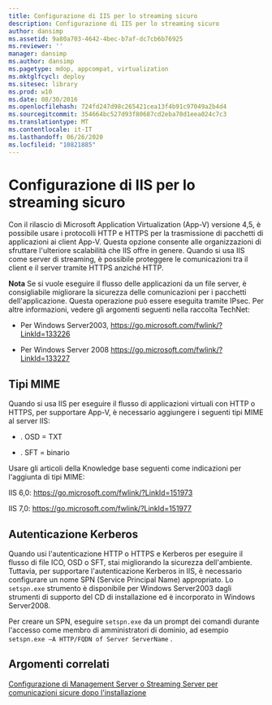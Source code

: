 ```yaml
---
title: Configurazione di IIS per lo streaming sicuro
description: Configurazione di IIS per lo streaming sicuro
author: dansimp
ms.assetid: 9a80a703-4642-4bec-b7af-dc7cb6b76925
ms.reviewer: ''
manager: dansimp
ms.author: dansimp
ms.pagetype: mdop, appcompat, virtualization
ms.mktglfcycl: deploy
ms.sitesec: library
ms.prod: w10
ms.date: 08/30/2016
ms.openlocfilehash: 724fd247d98c265421cea13f4b91c97049a2b4d4
ms.sourcegitcommit: 354664bc527d93f80687cd2eba70d1eea024c7c3
ms.translationtype: MT
ms.contentlocale: it-IT
ms.lasthandoff: 06/26/2020
ms.locfileid: "10821885"
---
```

# Configurazione di IIS per lo streaming sicuro


Con il rilascio di Microsoft Application Virtualization (App-V) versione 4,5, è possibile usare i protocolli HTTP e HTTPS per la trasmissione di pacchetti di applicazioni ai client App-V. Questa opzione consente alle organizzazioni di sfruttare l'ulteriore scalabilità che IIS offre in genere. Quando si usa IIS come server di streaming, è possibile proteggere le comunicazioni tra il client e il server tramite HTTPS anziché HTTP.

**Nota**  Se si vuole eseguire il flusso delle applicazioni da un file server, è consigliabile migliorare la sicurezza delle comunicazioni per i pacchetti dell'applicazione. Questa operazione può essere eseguita tramite IPsec. Per altre informazioni, vedere gli argomenti seguenti nella raccolta TechNet:

-   Per Windows Server2003, <https://go.microsoft.com/fwlink/?LinkId=133226>

-   Per Windows Server 2008 <https://go.microsoft.com/fwlink/?LinkId=133227>

 

## Tipi MIME


Quando si usa IIS per eseguire il flusso di applicazioni virtuali con HTTP o HTTPS, per supportare App-V, è necessario aggiungere i seguenti tipi MIME al server IIS:

-   . OSD = TXT

-   . SFT = binario

Usare gli articoli della Knowledge base seguenti come indicazioni per l'aggiunta di tipi MIME:

IIS 6,0: <https://go.microsoft.com/fwlink/?LinkId=151973>

IIS 7,0: <https://go.microsoft.com/fwlink/?LinkId=151977>

## Autenticazione Kerberos


Quando usi l'autenticazione HTTP o HTTPS e Kerberos per eseguire il flusso di file ICO, OSD o SFT, stai migliorando la sicurezza dell'ambiente. Tuttavia, per supportare l'autenticazione Kerberos in IIS, è necessario configurare un nome SPN (Service Principal Name) appropriato. Lo `setspn.exe` strumento è disponibile per Windows Server2003 dagli strumenti di supporto del CD di installazione ed è incorporato in Windows Server2008.

Per creare un SPN, eseguire `setspn.exe` da un prompt dei comandi durante l'accesso come membro di amministratori di dominio, ad esempio `setspn.exe –A HTTP/FQDN of Server ServerName` .

## Argomenti correlati


[Configurazione di Management Server o Streaming Server per comunicazioni sicure dopo l'installazione](configuring-management-or-streaming-server-for-secure-communications-post-installation.md)

 

 





